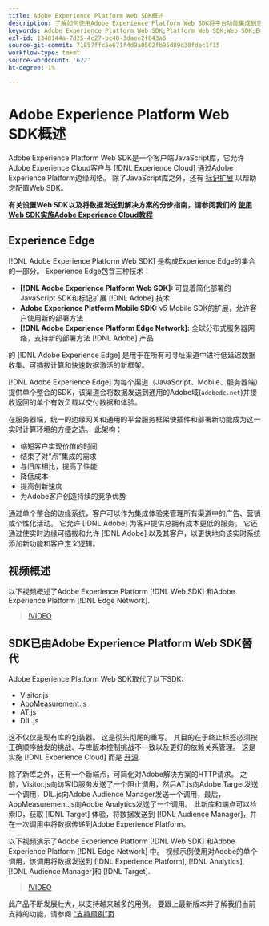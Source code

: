 ```yaml
---
title: Adobe Experience Platform Web SDK概述
description: 了解如何使用Adobe Experience Platform Web SDK将平台功能集成到您的网站中。
keywords: Adobe Experience Platform Web SDK;Platform Web SDK;Web SDK;Edge;Visitor.js;AppMeasurement.js;AT.js;Web.js;Web SDK;Web SDK;Launch；启动
exl-id: 1348144a-7d25-4c27-bc40-3daee2f043a6
source-git-commit: 71857ffc5e671f4d9a0502fb95d89d30fdec1f15
workflow-type: tm+mt
source-wordcount: '622'
ht-degree: 1%

---
```


# Adobe Experience Platform Web SDK概述

Adobe Experience Platform Web SDK是一个客户端JavaScript库，它允许Adobe Experience Cloud客户与 [!DNL Experience Cloud] 通过Adobe Experience Platform边缘网络。 除了JavaScript库之外，还有 [标记扩展](./extension/web-sdk-extension-configuration.md) 以帮助您配置Web SDK。

**有关设置Web SDK以及将数据发送到解决方案的分步指南，请参阅我们的 [使用Web SDK实施Adobe Experience Cloud教程](https://experienceleague.adobe.com/docs/platform-learn/implement-web-sdk/overview.html?lang=en)**

## Experience Edge

[!DNL Adobe Experience Platform Web SDK] 是构成Experience Edge的集合的一部分。 Experience Edge包含三种技术：

* **[!DNL Adobe Experience Platform Web SDK]:** 可显着简化部署的JavaScript SDK和标记扩展 [!DNL Adobe] 技术
* **Adobe Experience Platform Mobile SDK:** v5 Mobile SDK的扩展，允许客户使用新的部署方法
* **[!DNL Adobe Experience Platform Edge Network]:** 全球分布式服务器网络，支持新的部署方法 [!DNL Adobe] 产品

的 [!DNL Adobe Experience Edge] 是用于在所有可寻址渠道中进行低延迟数据收集、可插拔计算和快速数据激活的新框架。

[!DNL Adobe Experience Edge] 为每个渠道（JavaScript、Mobile、服务器端）提供单个整合的SDK，该渠道会将数据发送到通用的Adobe域(`adobedc.net`)并接收返回的单个有效负载以交付数据和体验。

在服务器端，统一的边缘网关和通用的平台服务框架使插件和部署新功能成为这一实时计算环境的方便之选。  此架构：

* 缩短客户实现价值的时间
* 结束了对“点”集成的需求
* 与旧库相比，提高了性能
* 降低成本
* 提高创新速度
* 为Adobe客户创造持续的竞争优势

通过单个整合的边缘系统，客户可以作为集成体验来管理所有渠道中的广告、营销或个性化活动。  它允许 [!DNL Adobe] 为客户提供总拥有成本更低的服务。  它还通过使实时边缘可插拔和允许 [!DNL Adobe] 以及其客户，以更快地向该实时系统添加新功能和客户定义逻辑。

## 视频概述

以下视频概述了Adobe Experience Platform [!DNL Web SDK] 和Adobe Experience Platform [!DNL Edge Network].

>[!VIDEO](https://video.tv.adobe.com/v/34141?quality=12&learn=on)

## SDK已由Adobe Experience Platform Web SDK替代

Adobe Experience Platform Web SDK取代了以下SDK:

* Visitor.js
* AppMeasurement.js
* AT.js
* DIL.js

这不仅仅是现有库的包装器。 这是彻头彻尾的重写。 其目的在于终止标签必须按正确顺序触发的挑战、与库版本控制挑战不一致以及更好的依赖关系管理。 这是实施 [!DNL Experience Cloud] 而是 [开源](https://github.com/adobe/alloy).

除了新库之外，还有一个新端点，可简化对Adobe解决方案的HTTP请求。 之前，Visitor.js向访客ID服务发送了一个阻止调用，然后AT.js向Adobe Target发送一个调用，DIL.js向Adobe Audience Manager发送一个调用，最后，AppMeasurement.js向Adobe Analytics发送了一个调用。 此新库和端点可以检索ID，获取 [!DNL Target] 体验，将数据发送到 [!DNL Audience Manager]，并在一次调用中将数据传递到Adobe Experience Platform。

以下视频演示了Adobe Experience Platform [!DNL Web SDK] 和Adobe Experience Platform [!DNL Edge Network] 中。 视频示例使用对Adobe的单个调用，该调用将数据发送到 [!DNL Experience Platform], [!DNL Analytics], [!DNL Audience Manager]和 [!DNL Target].

>[!VIDEO](https://video.tv.adobe.com/v/34148?quality=12&learn=on)

此产品不断发展壮大，以支持越来越多的用例。 要跟上最新版本并了解我们当前支持的功能，请参阅 [“支持用例”页](https://github.com/orgs/adobe/projects/18/views/1).
